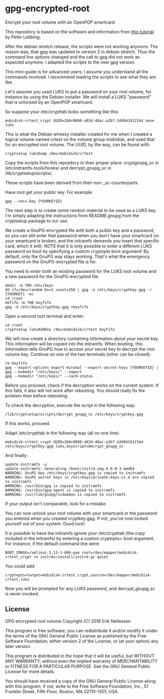 # gpg-encrypted-root
Encrypt your root volume with an OpenPGP smartcard

This repository is based on the software and information from [this tutorial](http://digitalbrains.com/2014/gpgcryptroot) by Peter Lebbing.

After the debian stretch release, the scripts were not working anymore. The reason was, that gpg was updated to version 2 in debian stretch. Thus the command line options changed and the call to gpg did not work as expected anymore. I adapted the scripts to the new gpg version.

This mini-guide is for advanced users; I assume you understand all the commands involved. I recommend reading the scripts to see what they are like.
 
Let's assume you used LUKS to put a password on your root volume, for instance by using the Debian installer. We will install a LUKS "password" that is unlocked by an OpenPGP smartcard.
  
So suppose your /etc/crypttab looks something like this:
``` 
mobidisk-crtest_crypt UUID=2b0c0898-a92d-48ac-a2b7-2dd9419121bd none luks
``` 
This is what the Debian wheezy installer created for me when I created a logical volume named crtest on the volume group mobidisk, and used that for an encrypted root volume. The UUID, by the way, can be found with:
``` 
cryptsetup luksDump /dev/mobidisk/crtest
``` 
Copy the scripts from this repository to their proper place: cryptgnupg_sc in /etc/initramfs-tools/hooks/ and decrypt_gnupg_sc in /lib/cryptsetup/scripts/.

These scripts have been derived from their non-_sc-counterparts.

Have root get your public key. For example:
``` 
gpg --recv-key {YOURKEYID}
``` 
The next step is to create some random material to be used as a LUKS key. I'm simply adapting the instructions from README.gnupg from the cryptsetup package to our use.
 
We create a GnuPG-encrypted file with both a public key and a password, so you can still enter that password when you don't have your smartcard (or your smartcard is broken, and the initramfs demands you insert that specific card, which it will). NOTE that it is only possible to enter a different LUKS password on boot by specifying a custom cryptopts boot argument! By default, only the GnuPG way stays working. That's what the emergency password on the GnuPG-encrypted file is for.

You need to enter both an existing password for the LUKS root volume and a new password for the GnuPG-encrypted file.
``` 
mkdir -m 700 /etc/keys
dd if=/dev/random bs=1 count=256 | gpg -o /etc/keys/cryptkey.gpg -r {YOURKEY} -ec
cd /root
mkfifo -m 700 keyfifo
gpg -d /etc/keys/cryptkey.gpg >keyfifo
``` 

Open a second root terminal and enter:
``` 
cd /root
cryptsetup luksAddKey /dev/mobidisk/crtest keyfifo
``` 

We will now create a directory containing information about your secret key. This information will be copied into the initramfs. When booting, this information tells GnuPG how to access your secret key to decrypt the root volume key. Continue on one of the two terminals (other can be closed):
``` 
rm keyfifo
gpg --export-options export-minimal --export-secret-keys {YOURKEYID} | gpg --homedir "/etc/keys/" --import
gpg --homedir "/etc/keys/" --card-status
``` 
Before you proceed, check if the decryption works on the current system. If this fails, it also will not work after rebooting. You should really fix the problem then before rebooting.

To check the decryption, execute the script in the following way:
``` 
/lib/cryptsetup/scripts/decrypt_gnupg_sc /etc/keys/cryptkey.gpg
``` 
If this works, proceed.
 
Adapt /etc/crypttab in the following way (all on one line):
``` 
mobidisk-crtest_crypt UUID=2b0c0898-a92d-48ac-a2b7-2dd9419121bd /etc/keys/cryptkey.gpg luks,keyscript=decrypt_gnupg_sc
``` 

And finally:
``` 
update-initramfs -u
update-initramfs: Generating /boot/initrd.img-4.9.0-3-amd64
WARNING: GnuPG key /etc/keys/cryptkey.gpg is copied to initramfs
WARNING: GnuPG secret keys in /etc/keys/private-keys-v1.d are copied to initramfs
WARNING: /usr/bin/gpg is copied to initramfs
WARNING: /usr/bin/gpg-agent is copied to initramfs
WARNING: /usr/lib/gnupg/scdaemon is copied to initramfs
``` 
If your output isn't comparable, look for a mistake.
 
You can now unlock your root volume with your smartcard or the password you entered when you created cryptkey.gpg. If not, you've now locked yourself out of your system. Good luck!

It is possible to have the initramfs ignore your /etc/crypttab (the copy included in the initramfs) by entering a custom cryptopts= boot argument. For instance, if the default command line were:
``` 
BOOT_IMAGE=/vmlinuz-3.13-1-686-pae root=/dev/mapper/mobidisk-crtest_crypt ro initrd=/install/initrd.gz quiet
``` 
You could add:
``` 
cryptopts=target=mobidisk-crtest_crypt,source=/dev/mapper/mobidisk-crtest,luks
``` 

Now you will be prompted for any LUKS password, and decrypt_gnupg_sc is never invoked.

## License
GPG encrypted root volume
Copyright (C) 2018 Erik Nellessen

This program is free software; you can redistribute it and/or
modify it under the terms of the GNU General Public License
as published by the Free Software Foundation; either version 2
of the License, or (at your option) any later version.

This program is distributed in the hope that it will be useful,
but WITHOUT ANY WARRANTY; without even the implied warranty of
MERCHANTABILITY or FITNESS FOR A PARTICULAR PURPOSE.  See the
GNU General Public License for more details.

You should have received a copy of the GNU General Public License
along with this program; if not, write to the Free Software
Foundation, Inc., 51 Franklin Street, Fifth Floor, Boston, MA  02110-1301, USA.

